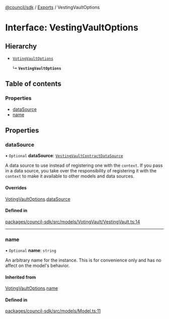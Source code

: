 [@council/sdk](../README.md) / [Exports](../modules.md) / VestingVaultOptions

# Interface: VestingVaultOptions

## Hierarchy

- [`VotingVaultOptions`](VotingVaultOptions.md)

  ↳ **`VestingVaultOptions`**

## Table of contents

### Properties

- [dataSource](VestingVaultOptions.md#datasource)
- [name](VestingVaultOptions.md#name)

## Properties

### dataSource

• `Optional` **dataSource**: [`VestingVaultContractDataSource`](../classes/VestingVaultContractDataSource.md)

A data source to use instead of registering one with the `context`. If you
pass in a data source, you take over the responsibility of registering it
with the `context` to make it available to other models and data sources.

#### Overrides

[VotingVaultOptions](VotingVaultOptions.md).[dataSource](VotingVaultOptions.md#datasource)

#### Defined in

[packages/council-sdk/src/models/VotingVault/VestingVault.ts:14](https://github.com/element-fi/council-monorepo/blob/badbd3c/packages/council-sdk/src/models/VotingVault/VestingVault.ts#L14)

___

### name

• `Optional` **name**: `string`

An arbitrary name for the instance. This is for convenience only and has no
affect on the model's behavior.

#### Inherited from

[VotingVaultOptions](VotingVaultOptions.md).[name](VotingVaultOptions.md#name)

#### Defined in

[packages/council-sdk/src/models/Model.ts:11](https://github.com/element-fi/council-monorepo/blob/badbd3c/packages/council-sdk/src/models/Model.ts#L11)
